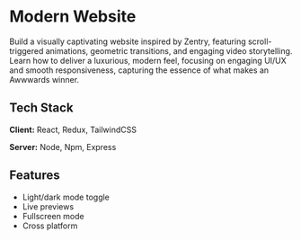 
# Modern Website 

Build a visually captivating website inspired by Zentry, featuring scroll-triggered animations, geometric transitions, and engaging video storytelling. Learn how to deliver a luxurious, modern feel, focusing on engaging UI/UX and smooth responsiveness, capturing the essence of what makes an Awwwards winner.
## Tech Stack

**Client:** React, Redux, TailwindCSS

**Server:** Node, Npm, Express


## Features

- Light/dark mode toggle
- Live previews
- Fullscreen mode
- Cross platform

